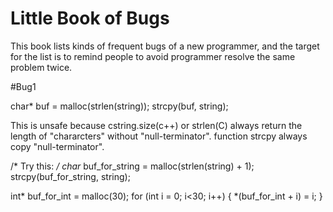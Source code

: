 # Little Book of Bugs
This book lists kinds of frequent bugs of a new programmer, and the target for the list is to remind people to avoid programmer 
resolve the same problem twice.

#Bug1

  char* buf = malloc(strlen(string));
  strcpy(buf, string);
  
This is unsafe because cstring.size(c++) or strlen(C) always return the length of "chararcters" without "null-terminator".
function strcpy always copy "null-terminator".

  /* Try this: */
  char* buf_for_string = malloc(strlen(string) + 1);
  strcpy(buf_for_string, string);
  
  int* buf_for_int = malloc(30);
  for (int i = 0; i<30; i++) {
    *(buf_for_int + i) = i;
  }
